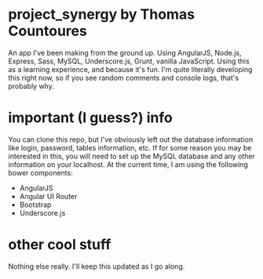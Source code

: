# project_synergy by Thomas Countoures
An app I've been making from the ground up. Using AngularJS, Node.js, Express, Sass, MySQL, Underscore.js, Grunt, vanilla JavaScript. Using this as a learning experience, and because it's fun. I'm quite literally developing this right now, so if you see random comments and console logs, that's probably why.

# important (I guess?) info
You can clone this repo, but I've obviously left out the database information like login, password, tables information, etc. If for some reason you may be interested in this, you will need to set up the MySQL database and any other information on your localhost. At the current time, I am using the following bower components:

* AngularJS
* Angular UI Router
* Bootstrap
* Underscore.js

# other cool stuff
Nothing else really. I'll keep this updated as I go along.
